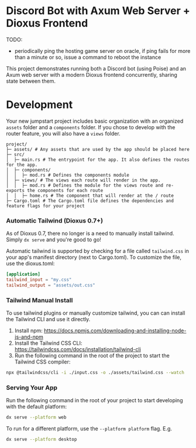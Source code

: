 # Discord Bot with Axum Web Server + Dioxus Frontend

TODO:

- periodically ping the hosting game server on oracle, if ping fails for more than a minute or so, issue a command to reboot the instance

This project demonstrates running both a Discord bot (using Poise) and an Axum web server with a modern Dioxus frontend concurrently, sharing state between them.

# Development

Your new jumpstart project includes basic organization with an organized `assets` folder and a `components` folder.
If you chose to develop with the router feature, you will also have a `views` folder.

```
project/
├─ assets/ # Any assets that are used by the app should be placed here
├─ src/
│  ├─ main.rs # The entrypoint for the app. It also defines the routes for the app.
│  ├─ components/
│  │  ├─ mod.rs # Defines the components module
│  ├─ views/ # The views each route will render in the app.
│  │  ├─ mod.rs # Defines the module for the views route and re-exports the components for each route
│  │  ├─ home.rs # The component that will render at the / route
├─ Cargo.toml # The Cargo.toml file defines the dependencies and feature flags for your project
```

### Automatic Tailwind (Dioxus 0.7+)

As of Dioxus 0.7, there no longer is a need to manually install tailwind. Simply `dx serve` and you're good to go!

Automatic tailwind is supported by checking for a file called `tailwind.css` in your app's manifest directory (next to Cargo.toml). To customize the file, use the dioxus.toml:

```toml
[application]
tailwind_input = "my.css"
tailwind_output = "assets/out.css"
```

### Tailwind Manual Install

To use tailwind plugins or manually customize tailwind, you can can install the Tailwind CLI and use it directly.

1. Install npm: https://docs.npmjs.com/downloading-and-installing-node-js-and-npm
2. Install the Tailwind CSS CLI: https://tailwindcss.com/docs/installation/tailwind-cli
3. Run the following command in the root of the project to start the Tailwind CSS compiler:

```bash
npx @tailwindcss/cli -i ./input.css -o ./assets/tailwind.css --watch
```

### Serving Your App

Run the following command in the root of your project to start developing with the default platform:

```bash
dx serve --platform web
```

To run for a different platform, use the `--platform platform` flag. E.g.

```bash
dx serve --platform desktop
```
